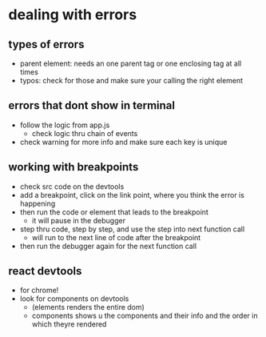 # dealing with errors
## types of errors
- parent element: needs an one parent tag or one enclosing tag at all times
- typos: check for those and make sure your calling the right element

## errors that dont show in terminal
- follow the logic from app.js
    - check logic thru chain of events
- check warning for more info and make sure each key is unique

## working with breakpoints
- check src code on the devtools
- add a breakpoint, click on the link point, where you think the error is happening
- then run the code or element that leads to the breakpoint
    - it will pause in the debugger
- step thru code, step by step, and use the step into next function call
    - will run to the next line of code after the breakpoint
- then run the debugger again for the next function call

## react devtools
- for chrome!
- look for components on devtools
    - (elements renders the entire dom)
    - components shows u the components and their info and the order in which theyre rendered
